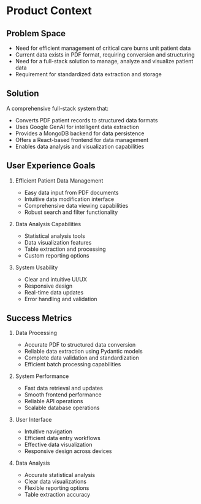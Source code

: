 # Product Context

## Problem Space
- Need for efficient management of critical care burns unit patient data
- Current data exists in PDF format, requiring conversion and structuring
- Need for a full-stack solution to manage, analyze and visualize patient data
- Requirement for standardized data extraction and storage

## Solution
A comprehensive full-stack system that:
- Converts PDF patient records to structured data formats
- Uses Google GenAI for intelligent data extraction
- Provides a MongoDB backend for data persistence
- Offers a React-based frontend for data management
- Enables data analysis and visualization capabilities

## User Experience Goals
1. Efficient Patient Data Management
   - Easy data input from PDF documents
   - Intuitive data modification interface
   - Comprehensive data viewing capabilities
   - Robust search and filter functionality

2. Data Analysis Capabilities
   - Statistical analysis tools
   - Data visualization features
   - Table extraction and processing
   - Custom reporting options

3. System Usability
   - Clear and intuitive UI/UX
   - Responsive design
   - Real-time data updates
   - Error handling and validation

## Success Metrics
1. Data Processing
   - Accurate PDF to structured data conversion
   - Reliable data extraction using Pydantic models
   - Complete data validation and standardization
   - Efficient batch processing capabilities

2. System Performance
   - Fast data retrieval and updates
   - Smooth frontend performance
   - Reliable API operations
   - Scalable database operations

3. User Interface
   - Intuitive navigation
   - Efficient data entry workflows
   - Effective data visualization
   - Responsive design across devices

4. Data Analysis
   - Accurate statistical analysis
   - Clear data visualizations
   - Flexible reporting options
   - Table extraction accuracy
